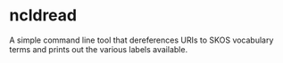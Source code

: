 # ncldread
A simple command line tool that dereferences URIs to SKOS vocabulary terms and prints out the various labels available.
